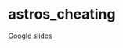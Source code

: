 # astros_cheating

[Google slides](https://docs.google.com/presentation/d/1gSG-Mp-hF2VJSk-AV4ZL5yBG-SuRmoIIbvnsa0fxA-4/edit?usp=sharing)
